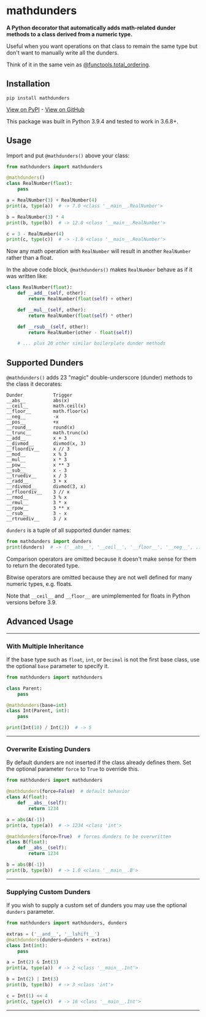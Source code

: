 # mathdunders

**A Python decorator that automatically adds math-related dunder methods to a class derived from a numeric type.**

Useful when you want operations on that class to remain the same type but don't want to manually write all the dunders.

Think of it in the same vein as [@functools.total_ordering](https://docs.python.org/3/library/functools.html#functools.total_ordering).

## Installation

```text
pip install mathdunders
```

[View on PyPI](https://pypi.org/project/mathdunders) - [View on GitHub](https://github.com/discretegames/mathdunders)

This package was built in Python 3.9.4 and tested to work in 3.6.8+.

## Usage

Import and put `@mathdunders()` above your class:

```py
from mathdunders import mathdunders

@mathdunders()
class RealNumber(float):
    pass

a = RealNumber(3) + RealNumber(4)
print(a, type(a))  # -> 7.0 <class '__main__.RealNumber'>

b = RealNumber(3) * 4
print(b, type(b))  # -> 12.0 <class '__main__.RealNumber'>

c = 3 - RealNumber(4)
print(c, type(c))  # -> -1.0 <class '__main__.RealNumber'>
```

Now any math operation with `RealNumber` will result in another `RealNumber` rather than a float.

In the above code block, `@mathdunders()` makes `RealNumber` behave as if it was written like:

```py
class RealNumber(float):
    def __add__(self, other):
        return RealNumber(float(self) + other)

    def __mul__(self, other):
        return RealNumber(float(self) * other)

    def __rsub__(self, other):
        return RealNumber(other - float(self))

    # ... plus 20 other similar boilerplate dunder methods
```

## Supported Dunders

`@mathdunders()` adds 23 "magic" double-underscore (dunder) methods to the class it decorates:

```text
Dunder           Trigger
__abs__          abs(x)
__ceil__         math.ceil(x)
__floor__        math.floor(x)
__neg__          -x
__pos__          +x
__round__        round(x)
__trunc__        math.trunc(x)
__add__          x + 3
__divmod__       divmod(x, 3)
__floordiv__     x // 3
__mod__          x % 3
__mul__          x * 3
__pow__          x ** 3
__sub__          x - 3
__truediv__      x / 3
__radd__         3 + x
__rdivmod__      divmod(3, x)
__rfloordiv__    3 // x
__rmod__         3 % x
__rmul__         3 * x
__rpow__         3 ** x
__rsub__         3 - x
__rtruediv__     3 / x
```

`dunders` is a tuple of all supported dunder names:

```py
from mathdunders import dunders
print(dunders)  # -> ('__abs__', '__ceil__', '__floor__', '__neg__', ...
```

Comparison operators are omitted because it doesn't make sense for them to return the decorated type.

Bitwise operators are omitted because they are not well defined for many numeric types, e.g. floats.

Note that `__ceil__` and `__floor__` are unimplemented for floats in Python versions before 3.9.

## Advanced Usage

---

### With Multiple Inheritance

If the base type such as `float`, `int`, or `Decimal` is not the first base class, use the optional `base` parameter to specify it.

```py
from mathdunders import mathdunders

class Parent:
    pass

@mathdunders(base=int)
class Int(Parent, int):
    pass

print(Int(10) / Int(2))  # -> 5
```

---

### Overwrite Existing Dunders

By default dunders are not inserted if the class already defines them. Set the optional parameter `force` to `True` to override this.

```py
from mathdunders import mathdunders

@mathdunders(force=False)  # default behavior
class A(float):
    def __abs__(self):
        return 1234

a = abs(A(-1))
print(a, type(a))  # -> 1234 <class 'int'>

@mathdunders(force=True)  # forces dunders to be overwritten
class B(float):
    def __abs__(self):
        return 1234

b = abs(B(-1))
print(b, type(b))  # -> 1.0 <class '__main__.B'>
```

---

### Supplying Custom Dunders

If you wish to supply a custom set of dunders you may use the optional `dunders` parameter.

```py
from mathdunders import mathdunders, dunders

extras = ('__and__', '__lshift__')
@mathdunders(dunders=dunders + extras)
class Int(int):
    pass

a = Int(2) & Int(3)
print(a, type(a))  # -> 2 <class '__main__.Int'>

b = Int(2) | Int(3)
print(b, type(b))  # -> 3 <class 'int'>

c = Int(1) << 4
print(c, type(c))  # -> 16 <class '__main__.Int'>
```

---
